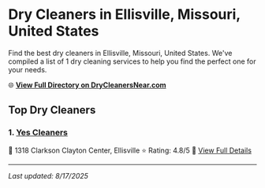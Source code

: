 # Dry Cleaners in Ellisville, Missouri, United States

Find the best dry cleaners in Ellisville, Missouri, United States. We've compiled a list of 1 dry cleaning services to help you find the perfect one for your needs.

🌐 **[View Full Directory on DryCleanersNear.com](https://drycleanersnear.com/city/US/Missouri/Ellisville)**

## Top Dry Cleaners

### 1. [Yes Cleaners](https://drycleanersnear.com/dryCleaner/686f1f271cef475d4de840e8/yes-cleaners)
📍 1318 Clarkson Clayton Center, Ellisville
⭐ Rating: 4.8/5
🔗 [View Full Details](https://drycleanersnear.com/dryCleaner/686f1f271cef475d4de840e8/yes-cleaners)


---

*Last updated: 8/17/2025*
